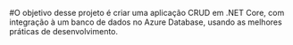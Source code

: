 #O objetivo desse projeto é criar uma aplicação CRUD em .NET Core, com integração à um banco de dados no Azure Database, usando as melhores práticas de desenvolvimento.
